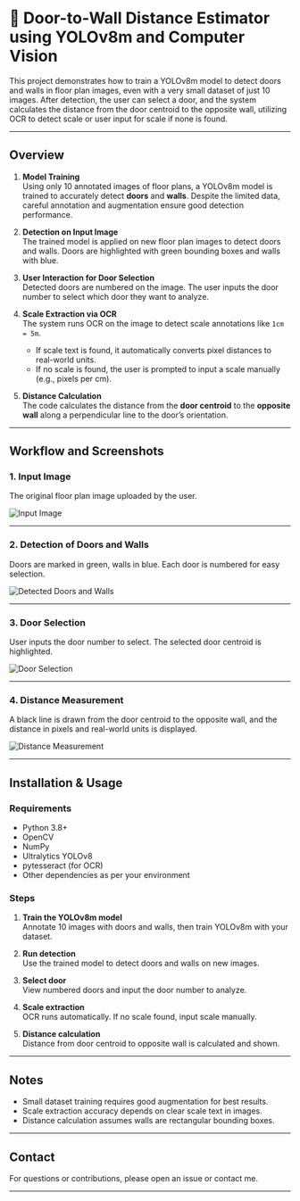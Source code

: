 # 🚪 Door-to-Wall Distance Estimator using YOLOv8m and Computer Vision

This project demonstrates how to train a YOLOv8m model to detect doors and walls in floor plan images, even with a very small dataset of just 10 images. After detection, the user can select a door, and the system calculates the distance from the door centroid to the opposite wall, utilizing OCR to detect scale or user input for scale if none is found.

---

## Overview

1. **Model Training**  
   Using only 10 annotated images of floor plans, a YOLOv8m model is trained to accurately detect **doors** and **walls**. Despite the limited data, careful annotation and augmentation ensure good detection performance.

2. **Detection on Input Image**  
   The trained model is applied on new floor plan images to detect doors and walls. Doors are highlighted with green bounding boxes and walls with blue.

3. **User Interaction for Door Selection**  
   Detected doors are numbered on the image. The user inputs the door number to select which door they want to analyze.

4. **Scale Extraction via OCR**  
   The system runs OCR on the image to detect scale annotations like `1cm = 5m`.  
   - If scale text is found, it automatically converts pixel distances to real-world units.  
   - If no scale is found, the user is prompted to input a scale manually (e.g., pixels per cm).

5. **Distance Calculation**  
   The code calculates the distance from the **door centroid** to the **opposite wall** along a perpendicular line to the door’s orientation.

---

## Workflow and Screenshots

### 1. Input Image  
The original floor plan image uploaded by the user.

![Input Image](images/input_image.png)

---

### 2. Detection of Doors and Walls  
Doors are marked in green, walls in blue. Each door is numbered for easy selection.

![Detected Doors and Walls](images/detection_output.png)

---

### 3. Door Selection  
User inputs the door number to select. The selected door centroid is highlighted.

![Door Selection](images/door_selection.png)

---

### 4. Distance Measurement  
A black line is drawn from the door centroid to the opposite wall, and the distance in pixels and real-world units is displayed.

![Distance Measurement](images/distance_measurement.png)

---

## Installation & Usage

### Requirements
- Python 3.8+
- OpenCV
- NumPy
- Ultralytics YOLOv8
- pytesseract (for OCR)
- Other dependencies as per your environment

### Steps

1. **Train the YOLOv8m model**  
   Annotate 10 images with doors and walls, then train YOLOv8m with your dataset.

2. **Run detection**  
   Use the trained model to detect doors and walls on new images.

3. **Select door**  
   View numbered doors and input the door number to analyze.

4. **Scale extraction**  
   OCR runs automatically. If no scale found, input scale manually.

5. **Distance calculation**  
   Distance from door centroid to opposite wall is calculated and shown.

---

## Notes

- Small dataset training requires good augmentation for best results.  
- Scale extraction accuracy depends on clear scale text in images.  
- Distance calculation assumes walls are rectangular bounding boxes.

---

## Contact

For questions or contributions, please open an issue or contact me.

---

